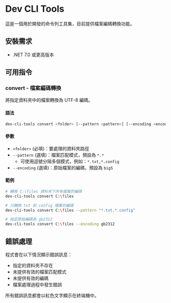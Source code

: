 # Dev CLI Tools

這是一個用於開發的命令列工具集，目前提供檔案編碼轉換功能。

## 安裝需求

- .NET 7.0 或更高版本

## 可用指令

### convert - 檔案編碼轉換

將指定資料夾中的檔案轉換為 UTF-8 編碼。

#### 語法

```bash
dev-cli-tools convert <folder> [--pattern <pattern>] [--encoding <encoding>]
```

#### 參數

- `<folder>` (必填)：要處理的資料夾路徑
- `--pattern` (選填)：檔案匹配模式，預設為 `*.*`
  - 可使用逗號分隔多個模式，例如：`*.txt,*.config`
- `--encoding` (選填)：原始檔案的編碼，預設為 `big5`

#### 範例

```bash
# 轉換 C:\files 資料夾下所有檔案的編碼
dev-cli-tools convert C:\files

# 只轉換 txt 和 config 檔案的編碼
dev-cli-tools convert C:\files --pattern "*.txt,*.config"

# 指定原始編碼為 gb2312
dev-cli-tools convert C:\files --encoding gb2312
```

## 錯誤處理

程式會在以下情況顯示錯誤訊息：

- 指定的資料夾不存在
- 未提供有效的檔案匹配模式
- 未提供有效的編碼
- 檔案處理過程中發生錯誤

所有錯誤訊息都會以紅色文字顯示在終端機中。

